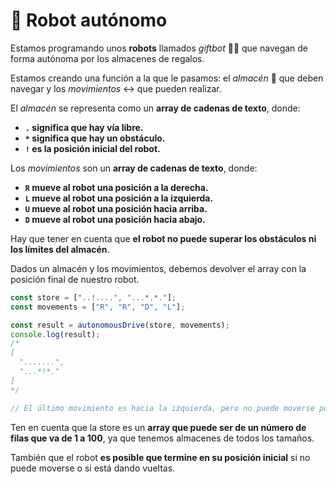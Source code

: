 # 🤖 Robot autónomo

Estamos programando unos **robots** llamados _giftbot_ 🤖🎁 que navegan de forma autónoma por los almacenes de regalos.

Estamos creando una función a la que le pasamos: el _almacén_ 🏬 que deben navegar y los _movimientos_ ↔️ que pueden realizar.

El _almacén_ se representa como un **array de cadenas de texto**, donde:

- **`.` significa que hay vía libre.**
- **`*` significa que hay un obstáculo.**
- **`!` es la posición inicial del robot.**

Los _movimientos_ son un **array de cadenas de texto**, donde:

- **`R` mueve al robot una posición a la derecha.**
- **`L` mueve al robot una posición a la izquierda.**
- **`U` mueve al robot una posición hacia arriba.**
- **`D` mueve al robot una posición hacia abajo.**

Hay que tener en cuenta que **el robot no puede superar los obstáculos ni los límites del almacén**.

Dados un almacén y los movimientos, debemos devolver el array con la posición final de nuestro robot.

```javascript
const store = ["..!....", "...*.*."];
const movements = ["R", "R", "D", "L"];

const result = autonomousDrive(store, movements);
console.log(result);
/*
[
  ".......",
  "...*!*."
]
*/

// El último movimiento es hacia la izquierda, pero no puede moverse porque hay un obstáculo.
```

Ten en cuenta que la store es un **array que puede ser de un número de filas que va de 1 a 100**, ya que tenemos almacenes de todos los tamaños.

También que el robot **es posible que termine en su posición inicial** si no puede moverse o si está dando vueltas.
